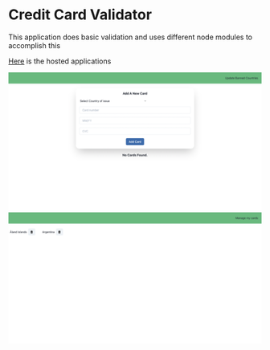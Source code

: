 # Credit Card Validator
This application does basic validation and uses different node modules to accomplish this

[Here](https://credit-card-61708.web.app/) is the hosted applications

![Manage Cards](manage.png)
![Banned Countries](countries.png)